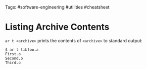 Tags: #software-engineering #utilities #cheatsheet 

# Listing Archive Contents
`ar t <archive>` prints the contents of `<archive>` to standard output:
```shell
$ ar t libfoo.a
First.o
Second.o
Third.o
```